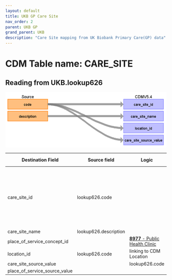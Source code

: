 ```yaml
---
layout: default
title: UKB GP Care Site
nav_order: 2
parent: UKB GP
grand_parent: UKB
description: "Care Site mapping from UK Biobank Primary Care(GP) data"
---
```


# CDM Table name: CARE_SITE

## Reading from UKB.lookup626

![](images/ukb_gp_care_site.png)

| Destination Field | Source field | Logic | Comment field |
| --- | --- | --- | --- |
| care_site_id | lookup626.code | | [Data-Coding 626](https://biobank.ndph.ox.ac.uk/ukb/coding.cgi?id=626) is the data provider for GP information that provides rigid GP location.|
| care_site_name | lookup626.description | | |
| place_of_service_concept_id | | [**8977** - Public Health Clinic](https://athena.ohdsi.org/search-terms/terms/8977) | |
| location_id | lookup626.code | linking to CDM Location | |
| care_site_source_value | | lookup626.code | |
| place_of_service_source_value| | | NULL |
